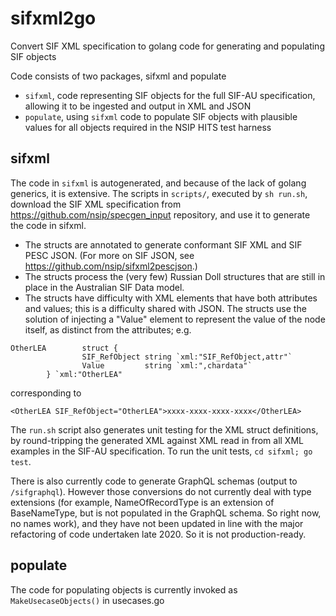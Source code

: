 # sifxml2go
Convert SIF XML specification to golang code for generating and populating SIF objects

Code consists of two packages, sifxml and populate

* `sifxml`, code representing SIF objects for the full SIF-AU specification, allowing it to be ingested and output in XML and JSON
* `populate`, using `sifxml` code to populate SIF objects with plausible values for all objects required in the NSIP HITS test harness

## sifxml

The code in `sifxml` is autogenerated, and because of the lack of golang generics, it is extensive. The scripts in `scripts/`, executed by `sh run.sh`, download the SIF XML specification from https://github.com/nsip/specgen_input repository, and use it to generate the code in sifxml.

* The structs are annotated to generate conformant SIF XML and SIF PESC JSON. (For more on SIF JSON, see https://github.com/nsip/sifxml2pescjson.)
* The structs process the (very few) Russian Doll structures that are still in place in the Australian SIF Data model. 
* The structs have difficulty with XML elements that have both attributes and values; this is a difficulty shared with JSON. The structs use the solution of injecting a "Value" element to represent the value of the node itself, as distinct from the attributes; e.g.

````
OtherLEA        struct {
                SIF_RefObject string `xml:"SIF_RefObject,attr"`
                Value         string `xml:",chardata"`
        } `xml:"OtherLEA"
````

corresponding to

````
<OtherLEA SIF_RefObject="OtherLEA">xxxx-xxxx-xxxx-xxxx</OtherLEA>
````

The `run.sh` script also generates unit testing for the XML struct definitions, by round-tripping the generated XML against XML read in from all XML examples in the SIF-AU specification. To run the unit tests, `cd sifxml; go test`.

There is also currently code to generate GraphQL schemas (output to `/sifgraphql`). However those conversions do not currently deal with type extensions (for example, NameOfRecordType is an extension of BaseNameType, but is not populated in the GraphQL schema. So right now, no names work), and they have not been updated in line with the major refactoring of code undertaken late 2020. So it is not production-ready.

## populate

The code for populating objects is currently invoked as `MakeUsecaseObjects()` in usecases.go
